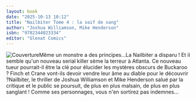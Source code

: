 ```yaml
---
layout: book
date: "2025-10-13 10:12"
title: "Nailbiter Tome 4 : la soif de sang"
author: "Joshua Williamson, Mike Henderson"
isbn: "9782344023334"
editor: "Glenat Comics"
---
```

![Couverture](/img/9782344023334.jpeg)Même un monstre a des principes...La Nailbiter a disparu ! Et il semble qu'un nouveau serial killer sème la terreur à Atlanta. Ce nouveau tueur pourrait-il être la clé pour élucider les mystères obscurs de Buckaroo ?  Finch et Crane vont-ils devoir vendre leur âme au diable pour le découvrir ?Nailbiter, le thriller de Joshua Williamson et Mike Henderson salué par la critique et le public se poursuit, de plus en plus malsain, de plus en plus sanglant ! Comme ses personnages, vous n'en sortirez pas indemnes...